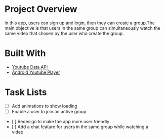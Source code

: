 # Project Overview
In this app, users can sign up and login, then they can create a group.The main objective is that users in the same group
can simultaneously watch the same video that chosen by the user who create the group.

# Built With
- [Youtube Data API](https://developers.google.com/youtube/v3/docs/)
- [Android Youtube Player](https://github.com/PierfrancescoSoffritti/android-youtube-player)

# Task Lists
- [ ] Add animations to show loading
- [ ] Enable a user to join an active group
- [ ] Redesign to make the app more user friendly
- [ ] Add a chat feature for users in the same group while watching a video
